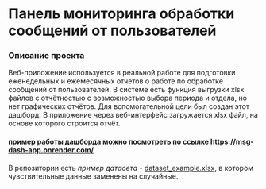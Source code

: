 # Панель мониторинга обработки сообщений от пользователей

### Описание проекта
Веб-приложение используется в реальной работе для подготовки еженедельных и ежемесячных отчетов о работе по обработке сообщений от пользователей.
В системе есть функция выгрузки xlsx файлов с отчётностью с возможностью выбора периода и отдела, но нет графических отчётов. Для вспомогательной цели был создан этот дашборд.
В приложение через веб-интерфейс загружается xlsx файл, на основе которого строится отчёт.
#### пример работы дашборда можно посмотреть по ссылке https://msg-dash-app.onrender.com/  
В репозитории есть *пример датасета* - [dataset_example.xlsx](https://github.com/Cellport/Dash-apps/raw/main/messages-dash-app/dataset_example.xlsx), в котором чувствительные данные заменены на случайные.
